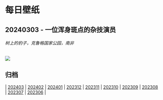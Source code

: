 # 每日壁纸

## 20240303 - 一位浑身斑点的杂技演员

###### 树上的豹子，克鲁格国家公园，南非

![](https://www.bing.com/th?id=OHR.KrugerLeopard_ZH-CN4125884091_UHD.jpg)

## 归档

| [202403](/202403/README.md)
| [202402](/202402/README.md)
| [202401](/202401/README.md)
| [202312](/202312/README.md)
| [202311](/202311/README.md)
| [202310](/202310/README.md)
| [202309](/202309/README.md)
| [202308](/202308/README.md)
| [202307](/202307/README.md)
| [202306](/202306/README.md)
|